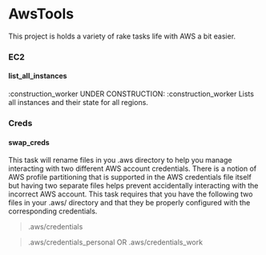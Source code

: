 # AwsTools

This project is holds a variety of rake tasks life with AWS a bit easier.

### EC2
#### list_all_instances

:construction_worker UNDER CONSTRUCTION: :construction_worker Lists all instances and their state for all regions.

### Creds
#### swap_creds
This task will rename files in you .aws directory to help you manage interacting with two different AWS account credentials. There is a notion of AWS profile partitioning that is supported in the AWS credentials file itself but having two separate files helps prevent accidentally interacting with the incorrect AWS account.
This task requires that you have the following two files in your .aws/ directory and that they be properly configured with the corresponding credentials.
> .aws/credentials

> .aws/credentials_personal OR .aws/credentials_work
